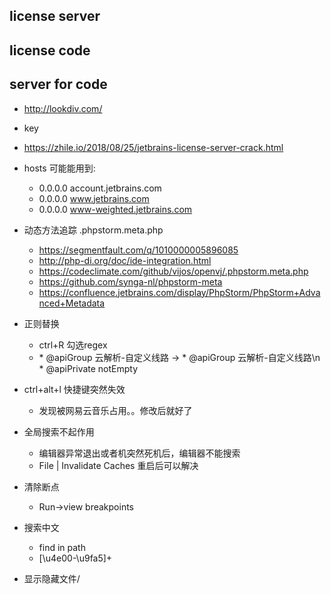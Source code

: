 ## license server

## license code

## server for code
- http://lookdiv.com/


- key
 - https://zhile.io/2018/08/25/jetbrains-license-server-crack.html

- hosts 可能能用到:
	- 0.0.0.0 account.jetbrains.com
	- 0.0.0.0 www.jetbrains.com
	- 0.0.0.0 www-weighted.jetbrains.com



* 动态方法追踪 .phpstorm.meta.php
    * https://segmentfault.com/q/1010000005896085
    * http://php-di.org/doc/ide-integration.html
    * https://codeclimate.com/github/vijos/openvj/.phpstorm.meta.php
    * https://github.com/synga-nl/phpstorm-meta
    * https://confluence.jetbrains.com/display/PhpStorm/PhpStorm+Advanced+Metadata
    
    
* 正则替换
    * ctrl+R 勾选regex
    * \* @apiGroup 云解析-自定义线路 -> \* @apiGroup 云解析-自定义线路\n     * @apiPrivate notEmpty
    
    
* ctrl+alt+l 快捷键突然失效
    * 发现被网易云音乐占用。。修改后就好了
    
* 全局搜索不起作用
    * 编辑器异常退出或者机突然死机后，编辑器不能搜索
    * File | Invalidate Caches 重启后可以解决
    
    
* 清除断点
  * Run->view breakpoints  
  
* 搜索中文
	* find in path
	* [\u4e00-\u9fa5]+   
  
* 显示隐藏文件/    